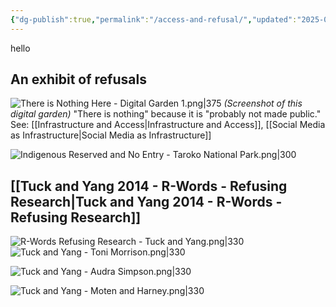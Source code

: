 ```yaml
---
{"dg-publish":true,"permalink":"/access-and-refusal/","updated":"2025-05-07T22:22:26.659+08:00"}
---
```


hello

## An exhibit of refusals
![There is Nothing Here - Digital Garden 1.png|375](/img/user/There%20is%20Nothing%20Here%20-%20Digital%20Garden%201.png)
*(Screenshot of this digital garden)*
"There is nothing" because it is "probably not made public."
See: [[Infrastructure and Access\|Infrastructure and Access]], [[Social Media as Infrastructure\|Social Media as Infrastructure]]



![Indigenous Reserved and No Entry - Taroko National Park.png|300](/img/user/Indigenous%20Reserved%20and%20No%20Entry%20-%20Taroko%20National%20Park.png)


## [[Tuck and Yang 2014 - R-Words - Refusing Research\|Tuck and Yang 2014 - R-Words - Refusing Research]]

![R-Words Refusing Research - Tuck and Yang.png|330](/img/user/R-Words%20Refusing%20Research%20-%20Tuck%20and%20Yang.png)
![Tuck and Yang - Toni Morrison.png|330](/img/user/Tuck%20and%20Yang%20-%20Toni%20Morrison.png)

![Tuck and Yang - Audra Simpson.png|330](/img/user/Tuck%20and%20Yang%20-%20Audra%20Simpson.png)

![Tuck and Yang - Moten and Harney.png|330](/img/user/Tuck%20and%20Yang%20-%20Moten%20and%20Harney.png)


